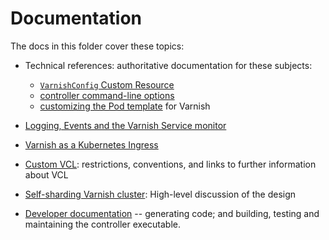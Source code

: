 # Documentation

The docs in this folder cover these topics:

* Technical references: authoritative documentation for these subjects:

  * [``VarnishConfig`` Custom Resource](ref-varnish-cfg.md)
  * [controller command-line options](ref-cli-options.md)
  * [customizing the Pod template](varnish-pod-template.md) for Varnish

* [Logging, Events and the Varnish Service monitor](monitor.md)

* [Varnish as a Kubernetes Ingress](varnish-as-ingress.md)

* [Custom VCL](/docs/custom-vcl.md): restrictions, conventions, and
  links to further information about VCL

* [Self-sharding Varnish cluster](self-sharding.md): High-level
  discussion of the design

* [Developer documentation](dev.md) -- generating code; and building,
  testing and maintaining the controller executable.

